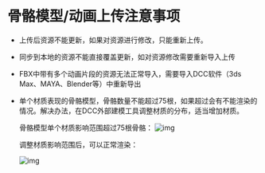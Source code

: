 # 骨骼模型/动画上传注意事项

- 上传后资源不能更新，如果对资源进行修改，只能重新上传。

- 同步到本地的资源不能直接覆盖更新，如对资源修改需要重新导入上传

- FBX中带有多个动画片段的资源无法正常导入，需要导入DCC软件（3ds Max、MAYA、Blender等）中重新导出

- 单个材质表现的骨骼模型，骨骼数量不能超过75根，如果超过会有不能渲染的情况。解决办法，在DCC外部建模工具调整材质的分布，适当增加材质。

  骨骼模型单个材质影响范围超过75根骨骼：
  ![img](https://arkimg.ark.online/1730277746117-61.png)

  调整材质影响范围后，可以正常渲染：

  ![img](https://arkimg.ark.online/1730277746117-62.png)

  